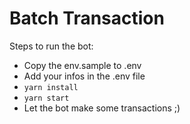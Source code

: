 Batch Transaction
=========================

Steps to run the bot:
* Copy the env.sample to .env
* Add your infos in the .env file
* `yarn install`
* `yarn start`
* Let the bot make some transactions ;)
